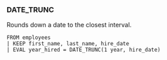 <!--
This is generated by ESQL’s AbstractFunctionTestCase. Do no edit it. See ../README.md for how to regenerate it.
-->

### DATE_TRUNC
Rounds down a date to the closest interval.

```
FROM employees
| KEEP first_name, last_name, hire_date
| EVAL year_hired = DATE_TRUNC(1 year, hire_date)
```
